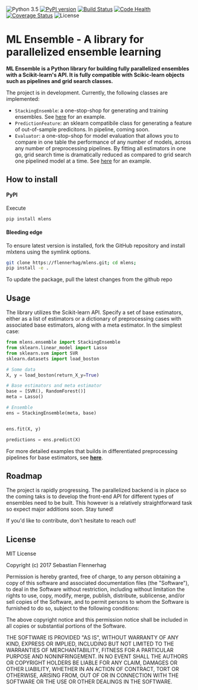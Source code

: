 ![Python 3.5](https://img.shields.io/badge/python-3.5-blue.svg)
[![PyPI version](https://badge.fury.io/py/mlens.svg)](http://badge.fury.io/py/mlens)
[![Build Status](https://travis-ci.org/flennerhag/mlens.svg?branch=master)](https://travis-ci.org/flennerhag/mlens)
[![Code Health](https://landscape.io/github/flennerhag/mlens/master/landscape.svg?style=flat)](https://landscape.io/github/flennerhag/mlens/master)
[![Coverage Status](https://coveralls.io/repos/github/flennerhag/mlens/badge.svg?branch=master)](https://coveralls.io/github/flennerhag/mlens?branch=master)
![License](https://img.shields.io/badge/license-MIT-blue.svg)

# ML Ensemble - A library for parallelized ensemble learning

**ML Ensemble is a Python library for building fully parallelized ensembles with a Scikit-learn's API. It is fully compatible with Scikic-learn objects such as pipelines and grid search classes.**

The project is in development. Currently, the following classes are implemented:
- `StackingEnsemble`: a one-stop-shop for generating and training ensembles. See [here](mlens/examples/example.ipynb) for an example.
- `PredictionFeature`: an sklearn compatibile class for generating a feature of out-of-sample predicitons. In pipeline, coming soon.
- `Evaluator`: a one-stop-shop for model evaluation that allows you to compare in one table the performance of any number of models, across any number of preprocessing pipelines. By fitting all estimators in one go, grid search time is dramatically reduced as compared to grid search one pipelined model at a time. See [here](mlens/test/example_evaluator.ipynb) for an example.

## How to install

#### PyPI

Execute  

```bash
pip install mlens  
```

#### Bleeding edge

To ensure latest version is installed, fork the GitHub repository and install mlxtens using the symlink options.

```bash
git clone https://flennerhag/mlens.git; cd mlens;
pip install -e .
```

To update the package, pull the latest changes from the github repo

## Usage

The library utilizes the Scikit-learn API. Specify a set of base estimators, either as a list of estimators or a dictionary of preprocessing cases with associated base estimators, along with a meta estimator. In the simplest case: 

```Python
from mlens.ensemble import StackingEnsemble
from sklearn.linear_model import Lasso
from sklearn.svm import SVR
sklearn.datasets import load_boston

# Some data
X, y = load_boston(return_X_y=True)

# Base estimators and meta estimator
base = [SVR(), RandomForest()]
meta = Lasso()

# Ensemble
ens = StackingEnsemble(meta, base)


ens.fit(X, y)

predictions = ens.predict(X)
```

For more detailed examples that builds in differentiated preprocessing pipelines for base estimators, see [**here**](mlens/examples/example.ipynb).

## Roadmap

The project is rapidly progressing. The parallelized backend is in place so the coming taks is to develop the front-end API for different types of ensembles need to be built. This however is a relatively straightforward task so expect major additions soon. Stay tuned! 

If you'd like to contribute, don't hesitate to reach out!

## License

MIT License

Copyright (c) 2017 Sebastian Flennerhag

Permission is hereby granted, free of charge, to any person obtaining a copy
of this software and associated documentation files (the "Software"), to deal
in the Software without restriction, including without limitation the rights
to use, copy, modify, merge, publish, distribute, sublicense, and/or sell
copies of the Software, and to permit persons to whom the Software is
furnished to do so, subject to the following conditions:

The above copyright notice and this permission notice shall be included in all
copies or substantial portions of the Software.

THE SOFTWARE IS PROVIDED "AS IS", WITHOUT WARRANTY OF ANY KIND, EXPRESS OR
IMPLIED, INCLUDING BUT NOT LIMITED TO THE WARRANTIES OF MERCHANTABILITY,
FITNESS FOR A PARTICULAR PURPOSE AND NONINFRINGEMENT. IN NO EVENT SHALL THE
AUTHORS OR COPYRIGHT HOLDERS BE LIABLE FOR ANY CLAIM, DAMAGES OR OTHER
LIABILITY, WHETHER IN AN ACTION OF CONTRACT, TORT OR OTHERWISE, ARISING FROM,
OUT OF OR IN CONNECTION WITH THE SOFTWARE OR THE USE OR OTHER DEALINGS IN THE
SOFTWARE.
